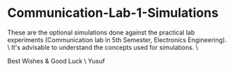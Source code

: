 # Communication-Lab-1-Simulations

These are the optional simulations done against the practical lab experiments (Communication lab in 5th Semester, Electronics Engineering). \\
It's advisable to understand the concepts used for simulations. \\




Best Wishes & Good Luck \\
Yusuf





